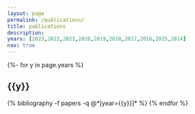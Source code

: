 ```yaml
---
layout: page
permalink: /publications/
title: publications
description:
years: [2023,2022,2021,2020,2019,2018,2017,2016,2015,2014]
nav: true
---
```

<!-- _pages/publications.md -->
<div class="publications">

{%- for y in page.years %}
  <h2 class="year">{{y}}</h2>
  {% bibliography -f papers -q @*[year={{y}}]* %}
{% endfor %}

</div>
